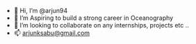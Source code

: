 - 👋 Hi, I’m @arjun94
- 👀 I’m Aspiring to build a strong career in Oceanography
- 💞️ I’m looking to collaborate on any internships, projects etc ..
- 📫 arjunksabu@gmail.com

